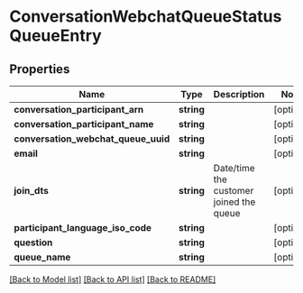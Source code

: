 # ConversationWebchatQueueStatusQueueEntry

## Properties
Name | Type | Description | Notes
------------ | ------------- | ------------- | -------------
**conversation_participant_arn** | **string** |  | [optional] 
**conversation_participant_name** | **string** |  | [optional] 
**conversation_webchat_queue_uuid** | **string** |  | [optional] 
**email** | **string** |  | [optional] 
**join_dts** | **string** | Date/time the customer joined the queue | [optional] 
**participant_language_iso_code** | **string** |  | [optional] 
**question** | **string** |  | [optional] 
**queue_name** | **string** |  | [optional] 

[[Back to Model list]](../README.md#documentation-for-models) [[Back to API list]](../README.md#documentation-for-api-endpoints) [[Back to README]](../README.md)


